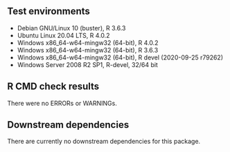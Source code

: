 ## Test environments

* Debian GNU/Linux 10 (buster), R 3.6.3
* Ubuntu Linux 20.04 LTS, R 4.0.2
* Windows x86_64-w64-mingw32 (64-bit), R 4.0.2
* Windows x86_64-w64-mingw32 (64-bit), R 3.6.3
* Windows x86_64-w64-mingw32 (64-bit), R devel (2020-09-25 r79262)
* Windows Server 2008 R2 SP1, R-devel, 32/64 bit

## R CMD check results

There were no ERRORs or WARNINGs.

## Downstream dependencies

There are currently no downstream dependencies for this package.
